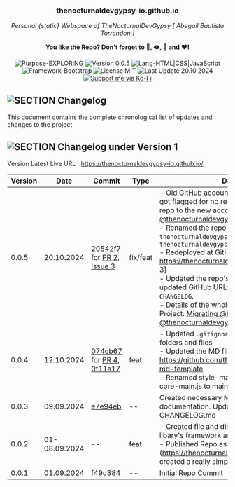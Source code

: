 <!-- <p align="center"><img src="/md_assets/octocat.gif" alt="Logo" width="130" height="130"></p> --> 
<h3 align="center">thenocturnaldevgypsy-io.github.io</h3>
<p align="center"><em>Personal {static} Webspace of TheNocturnalDevGypsy [ Abegail Bautista Torrendon ]</em></p>
<p align="center"><strong>You like the Repo? Don't forget to 🌟, 👁️, 🔱 and ❤️!</strong></p>
<p align="center">
   <img src="https://img.shields.io/badge/Purpose-EXPLORING-%2300416a?logoColor=white&labelColor=%2300416a&color=%2324292e&textColor=white" alt="Purpose-EXPLORING">
   <img src="https://img.shields.io/badge/Version-0.0.5-%2300416a?logoColor=white&labelColor=%2300416a&color=%2324292e&textColor=white" alt="Version 0.0.5">
   <img src="https://img.shields.io/badge/Lang-HTML%20|%20CSS%20|%20JavaScript-%2300416a?logoColor=white&labelColor=%2300416a&color=%2324292e&textColor=white" alt="Lang-HTML|CSS|JavaScript">
   <img src="https://img.shields.io/badge/Framework-Bootstrap-%2300416a?logoColor=white&labelColor=%2300416a&color=%2324292e&textColor=white" alt="Framework-Bootstrap">
   <img src="https://img.shields.io/badge/License-MIT-%2300416a?logoColor=white&labelColor=%2300416a&color=%2324292e&textColor=white" alt="License MIT">
   <img src="https://img.shields.io/badge/Last%20Update-20.10.2024-%2300416a?logoColor=white&labelColor=%2300416a&color=%2324292e&textColor=white" alt="Last Update 20.10.2024">
   <a href="https://ko-fi.com/thenocturnaldevgypsy">
      <img src="https://img.shields.io/badge/Support%20me%20via%20Ko--Fi-%2300416a?logo=ko-fi&logoColor=white&color=%2300416a&textColor=white" alt="Support me via Ko-Fi">
   </a>
</p>

## ![SECTION Changelog](https://custom-icon-badges.demolab.com/badge/-Changelog-24292e?logo=log&logoColor=white&labelColor=00416a)
This document contains the complete chronological list of updates and changes to the project

## ![SECTION Changelog under Version 1](https://custom-icon-badges.demolab.com/badge/-Changelog%20under%20Version%201-24292e?logo=flame&logoColor=white&labelColor=2471AE)

Version Latest Live URL : https://thenocturnaldevgypsy-io.github.io/

| Version | Date | Commit | Type | Description |
| ------------- | ------------- | ------------- | ------------- | ------------- |
| 0.0.5 | 20.10.2024 | [20542f7](https://github.com/thenocturnaldevgypsy-io/thenocturnaldevgypsy-io.github.io/commit/20542f706869b7a022c4267da02213e81439a92b) for [PR 2](https://github.com/thenocturnaldevgypsy-io/thenocturnaldevgypsy-io.github.io/pull/2), [Issue 3](https://github.com/thenocturnaldevgypsy-io/thenocturnaldevgypsy-io.github.io/issues/3) | fix/feat | - Old GitHub account [@thenocturnaldevgypsy](https://github.com/thenocturnaldevgypsy) got flagged for no reason given, recreated the repo to the new account [@thenocturnaldevgypsy-io](https://github.com/thenocturnaldevgypsy-io) [[PR 2](https://github.com/thenocturnaldevgypsy-io/thenocturnaldevgypsy-io.github.io/pull/2)]<br>- Renamed the repo from `thenocturnaldevgypsy.github.io` to `thenocturnaldevgypsy-io.github.io`<br>- Redeployed at GitHub Pages, Live URL: https://thenocturnaldevgypsy-io.github.io [[Issue 3](https://github.com/thenocturnaldevgypsy-io/thenocturnaldevgypsy-io.github.io/issues/3)]<br>- Updated the repo's documentation with the updated GitHub URLS except for the links under `CHANGELOG`.<br>- Details of the whole migration, see GitHub Project: [Migrating @thenocturnaldevgypsy to @thenocturnaldevgypsy-io](https://github.com/users/thenocturnaldevgypsy-io/projects/1/views/1) |
| 0.0.4 | 12.10.2024 | [074cb67](https://github.com/thenocturnaldevgypsy/thenocturnaldevgypsy.github.io/commit/074cb676a88b2f5deb55b9f3aafce66f819786b2) for [PR 4](https://github.com/thenocturnaldevgypsy/thenocturnaldevgypsy.github.io/pull/4), [0f11a17](https://github.com/thenocturnaldevgypsy/thenocturnaldevgypsy.github.io/commit/0f11a17277d48436d3adab759af0a3cef36d46ae) | feat | - Updated `.gitignore` and removed unnecessary folders and files<br>- Updated the MD files with https://github.com/thenocturnaldevgypsy/github-md-template<br>- Renamed style-main.css to main-style.css, core-main.js to main-core.js  |
| 0.0.3 | 09.09.2024 | [e7e94eb](https://github.com/thenocturnaldevgypsy/thenocturnaldevgypsy.github.io/commit/e7e94eb4495a1f626ca0f1ec4592b4f89c18a3de) | -- | Created necessary Markdown files for Repo's documentation. Updated README.md, created CHANGELOG.md |
| 0.0.2 | 01-08.09.2024 | -- | feat | - Created file and directory structure, setup the libary's framework and tools<br>- Published Repo as Github Page (https://thenocturnaldevgypsy.github.io/), created a really simple "Coming Soon" page. |
| 0.0.1 | 01.09.2024 | [f49c384](https://github.com/thenocturnaldevgypsy/thenocturnaldevgypsy.github.io/commit/f49c384e35ebb578186b76162e5343958a583306) | -- | Initial Repo Commit |